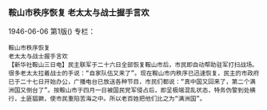 ### 鞍山市秩序恢复  老太太与战士握手言欢

1946-06-06
第1版()
专栏：

    鞍山市秩序恢复
    老太太与战士握手言欢
    【新华社鞍山三日电】民主联军于二十六日全部恢复鞍山市后，市民即自动帮助驻军打扫战场。很多老太太拉着战士的手说：“自家队伍又来了”。现在鞍山市内秩序已迅速恢复，民主的市政府已于二十七日开始办公，广播电台已放送各种节目，市民们都说：“真中国又回来了，第二个满洲国又倒台了”。按鞍山市于四月一日被国民党军侵占后，即呈极端混乱状态，特务伪警到处横行，土匪猖獗，使市民重陷苦海之中。所以老百姓把他们比之为“满洲国”。
